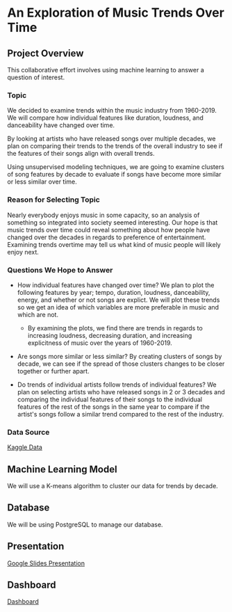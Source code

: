 # An Exploration of Music Trends Over Time

## Project Overview
This collaborative effort involves using machine learning to answer a question of interest. 

### Topic
We decided to examine trends within the music industry from 1960-2019. We will compare how individual features like duration, loudness, and danceability have changed over time. 

By looking at artists who have released songs over multiple decades, we plan on comparing their trends to the trends of the overall industry to see if the features of their songs align with overall trends. 

Using unsupervised modeling techniques, we are going to examine clusters of song features by decade to evaluate if songs have become more similar or less similar over time.  

### Reason for Selecting Topic
Nearly everybody enjoys music in some capacity, so an analysis of something so integrated into society seemed interesting. Our hope is that music trends over time could reveal something about how people have changed over the decades in regards to preference of entertainment. Examining trends overtime may tell us what kind of music people will likely enjoy next.

### Questions We Hope to Answer
- How individual features have changed over time? We plan to plot the following features by year; tempo, duration, loudness, danceability, energy, and whether or not songs are explict. We will plot these trends so we get an idea of which variables are more preferable in music and which are not.
    - By examining the plots, we find there are trends in regards to increasing loudness, decreasing duration, and increasing explicitness of music over the years of 1960-2019.

- Are songs more similar or less similar? By creating clusters of songs by decade, we can see if the spread of those clusters changes to be closer together or further apart. 

- Do trends of individual artists follow trends of individual features? We plan on selecting artists who have released songs in 2 or 3 decades and comparing the individual features of their songs to the individual features of the rest of the songs in the same year to compare if the artist's songs follow a similar trend compared to the rest of the industry. 

### Data Source
[Kaggle Data](https://www.kaggle.com/vatsalmavani/music-recommendation-system-using-spotify-dataset/data)

## Machine Learning Model
We will use a K-means algorithm to cluster our data for trends by decade.

## Database
We will be using PostgreSQL to manage our database. 

## Presentation
[Google Slides Presentation](https://docs.google.com/presentation/d/1Zdr2dapoO0zbbEyedpY4m-J9n3LRmr9VZOUt79l3u-4/edit?usp=sharing)

## Dashboard
[Dashboard](link)